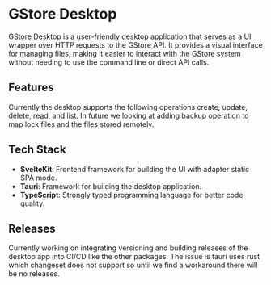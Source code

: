 # GStore Desktop

GStore Desktop is a user-friendly desktop application that serves as a UI wrapper over HTTP requests to the GStore API. It provides a visual interface for managing files, making it easier to interact with the GStore system without needing to use the command line or direct API calls.

## Features

Currently the desktop supports the following operations create, update, delete, read, and list. In future we looking at adding backup operation to map lock files and the files stored remotely.

## Tech Stack

- **SvelteKit**: Frontend framework for building the UI with adapter static SPA mode.
- **Tauri**: Framework for building the desktop application.
- **TypeScript**: Strongly typed programming language for better code quality.

## Releases

Currently working on integrating versioning and building releases of the desktop app into CI/CD like the other packages. The issue is tauri uses rust which changeset does not support so until we find a workaround there will be no releases.
